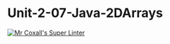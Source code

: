 # Unit-2-07-Java-2DArrays
[![Mr Coxall's Super Linter](https://github.com/ICS4U-Programming-NoahS/Unit-2-07-Java-2DArrays/workflows/Mr%20Coxall's%20Super%20Linter/badge.svg)](https://github.com/ICS4U-Programming-NoahS/Unit-2-07-Java-2DArrays/actions/)
